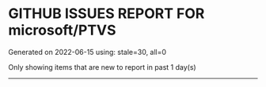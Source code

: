 
# GITHUB ISSUES REPORT FOR microsoft/PTVS


Generated on 2022-06-15 using: stale=30, all=0


Only showing items that are new to report in past 1 day(s)


---
